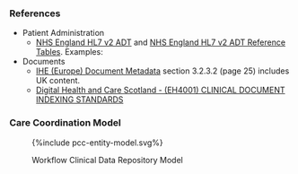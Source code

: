 ### References

- Patient Administration
  - [NHS England HL7 v2 ADT](NHS/HSCIC-ITK-HL7-V2-Message-Specifications.pdf) and [NHS England HL7 v2 ADT Reference Tables](NHS/HSCIC-ITK-HL7-V2-Reference-Tables.pdf). Examples:
- Documents
  - [IHE (Europe) Document Metadata](https://www.ihe-europe.net/sites/default/files/2017-11/IHE_ITI_XDS_Metadata_Guidelines_v1.0.pdf) section 3.2.3.2 (page 25) includes UK content.
  - [Digital Health and Care Scotland - (EH4001) CLINICAL DOCUMENT INDEXING STANDARDS ](https://www.digihealthcare.scot/app/uploads/2024/05/CDI-Standard-V4.5-FINAL.pdf)

### Care Coordination Model

<figure>
{%include pcc-entity-model.svg%}
<p id="fX.X.X.X-X" class="figureTitle">Workflow Clinical Data Repository Model</p>
</figure>
<br clear="all">


